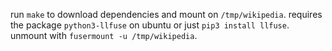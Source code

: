 run `make` to download dependencies and mount on `/tmp/wikipedia`. requires the package `python3-llfuse` on ubuntu or just `pip3 install llfuse`. unmount with `fusermount -u /tmp/wikipedia`.
